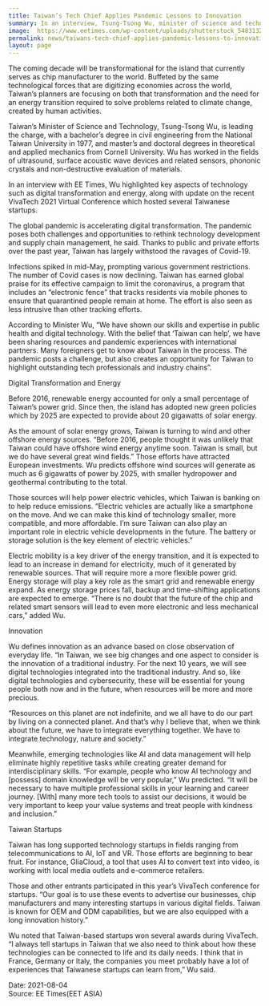 ```yaml
---
title: Taiwan’s Tech Chief Applies Pandemic Lessons to Innovation
summary: In an interview, Tsung-Tsong Wu, minister of science and technology, described Taiwan's innovation roadmap that extends well beyond its status as the world's chip foundry.
image:  https://www.eetimes.com/wp-content/uploads/shutterstock_548313280-1.jpg?resize=495%2C330
permalink: news/taiwans-tech-chief-applies-pandemic-lessons-to-innovation/
layout: page
---
```

The coming decade will be transformational for the island that currently serves as chip manufacturer to the world. Buffeted by the same technological forces that are digitizing economies across the world, Taiwan’s planners are focusing on both that transformation and the need for an energy transition required to solve problems related to climate change, created by human activities.

Taiwan’s Minister of Science and Technology, Tsung-Tsong Wu, is leading the charge, with a bachelor’s degree in civil engineering from the National Taiwan University in 1977, and master’s and doctoral degrees in theoretical and applied mechanics from Cornell University. Wu has worked in the fields of ultrasound, surface acoustic wave devices and related sensors, phononic crystals and non-destructive evaluation of materials.

In an interview with EE Times, Wu highlighted key aspects of technology such as digital transformation and energy, along with update on the recent VivaTech 2021 Virtual Conference which hosted several Taiwanese startups.

The global pandemic is accelerating digital transformation. The pandemic poses both challenges and opportunities to rethink technology development and supply chain management, he said. Thanks to public and private efforts over the past year, Taiwan has largely withstood the ravages of Covid-19.

Infections spiked in mid-May, prompting various government restrictions. The number of Covid cases is now declining. Taiwan has earned global praise for its effective campaign to limit the coronavirus, a program that includes an “electronic fence” that tracks residents via mobile phones to ensure that quarantined people remain at home. The effort is also seen as less intrusive than other tracking efforts.

According to Minister Wu, “We have shown our skills and expertise in public health and digital technology. With the belief that ‘Taiwan can help’, we have been sharing resources and pandemic experiences with international partners. Many foreigners get to know about Taiwan in the process. The pandemic posts a challenge, but also creates an opportunity for Taiwan to highlight outstanding tech professionals and industry chains”.

Digital Transformation and Energy

Before 2016, renewable energy accounted for only a small percentage of Taiwan’s power grid. Since then, the island has adopted new green policies which by 2025 are expected to provide about 20 gigawatts of solar energy.

As the amount of solar energy grows, Taiwan is turning to wind and other offshore energy sources. “Before 2016, people thought it was unlikely that Taiwan could have offshore wind energy anytime soon. Taiwan is small, but we do have several great wind fields.” Those efforts have attracted European investments. Wu predicts offshore wind sources will generate as much as 6 gigawatts of power by 2025, with smaller hydropower and geothermal contributing to the total.

Those sources will help power electric vehicles, which Taiwan is banking on to help reduce emissions. “Electric vehicles are actually like a smartphone on the move. And we can make this kind of technology smaller, more compatible, and more affordable. I’m sure Taiwan can also play an important role in electric vehicle developments in the future. The battery or storage solution is the key element of electric vehicles.”

Electric mobility is a key driver of the energy transition, and it is expected to lead to an increase in demand for electricity, much of it generated by renewable sources. That will require more a more flexible power grid. Energy storage will play a key role as the smart grid and renewable energy expand. As energy storage prices fall, backup and time-shifting applications are expected to emerge. “There is no doubt that the future of the chip and related smart sensors will lead to even more electronic and less mechanical cars,” added Wu.

Innovation

Wu defines innovation as an advance based on close observation of everyday life. “In Taiwan, we see big changes and one aspect to consider is the innovation of a traditional industry. For the next 10 years, we will see digital technologies integrated into the traditional industry. And so, like digital technologies and cybersecurity, these will be essential for young people both now and in the future, when resources will be more and more precious.

“Resources on this planet are not indefinite, and we all have to do our part by living on a connected planet. And that’s why I believe that, when we think about the future, we have to integrate everything together. We have to integrate technology, nature and society.”

Meanwhile, emerging technologies like AI and data management will help eliminate highly repetitive tasks while creating greater demand for interdisciplinary skills. “For example, people who know AI technology and [possess] domain knowledge will be very popular,” Wu predicted. “It will be necessary to have multiple professional skills in your learning and career journey. [With] many more tech tools to assist our decisions, it would be very important to keep your value systems and treat people with kindness and inclusion.”

Taiwan Startups

Taiwan has long supported technology startups in fields ranging from telecommunications to AI, IoT and VR. Those efforts are beginning to bear fruit. For instance, GliaCloud, a tool that uses AI to convert text into video, is working with local media outlets and e-commerce retailers.

Those and other entrants participated in this year’s VivaTech conference for startups. “Our goal is to use these events to advertise our businesses, chip manufacturers and many interesting startups in various digital fields. Taiwan is known for OEM and ODM capabilities, but we are also equipped with a long innovation history.”

Wu noted that Taiwan-based startups won several awards during VivaTech. “I always tell startups in Taiwan that we also need to think about how these technologies can be connected to life and its daily needs. I think that in France, Germany or Italy, the companies you meet probably have a lot of experiences that Taiwanese startups can learn from,” Wu said.

Date: 2021-08-04
<br/>
Source: EE Times(EET ASIA)
